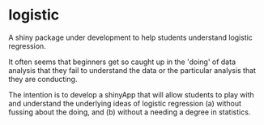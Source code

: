 # logistic
A shiny package under development to help students understand logistic regression.

It often seems that beginners get so caught up in the 'doing' of data analysis that they fail to understand
the data or the particular analysis that they are conducting.

The intention is to develop a shinyApp that will allow students to play with and understand the underlying
ideas of logistic regression (a) without fussing about the doing, and (b) without a needing a degree in 
statistics.
